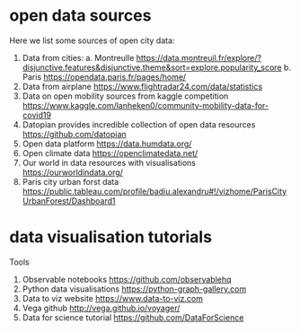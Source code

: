 # open data sources
Here we list some sources of open city data: 
1. Data from cities:
a. Montreulle https://data.montreuil.fr/explore/?disjunctive.features&disjunctive.theme&sort=explore.popularity_score 
b. Paris https://opendata.paris.fr/pages/home/
2. Data from airplane https://www.flightradar24.com/data/statistics 
3. Data on open mobility sources from kaggle competition https://www.kaggle.com/lanheken0/community-mobility-data-for-covid19
4. Datopian provides incredible collection of open data resources https://github.com/datopian
5. Open data platform https://data.humdata.org/ 
6. Open climate data https://openclimatedata.net/ 
7. Our world in data resources with visualisations https://ourworldindata.org/
8. Paris city urban forst data https://public.tableau.com/profile/badiu.alexandru#!/vizhome/ParisCityUrbanForest/Dashboard1

# data visualisation tutorials 

Tools 
1. Observable notebooks https://github.com/observablehq
2. Python data visualisations https://python-graph-gallery.com
3. Data to viz website https://www.data-to-viz.com 
4. Vega github http://vega.github.io/voyager/ 
5. Data for science tutorial https://github.com/DataForScience
